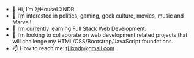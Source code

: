 - 👋 Hi, I’m @HouseLXNDR
- 👀 I’m interested in politics, gaming, geek culture, movies, music and Marvel!
- 🌱 I’m currently learning Full Stack Web Development.
- 💞️ I’m looking to collaborate on web development related projects that will challenge my HTML/CSS/Bootstrap/JavaScript foundations.
- 📫 How to reach me: tj.lxndr@gmail.com

<!---
HouseLXNDR/HouseLXNDR is a ✨ special ✨ repository because its `README.md` (this file) appears on your GitHub profile.
You can click the Preview link to take a look at your changes.
--->
